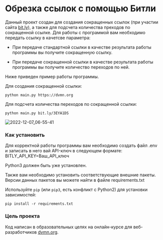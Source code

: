 # Обрезка ссылок с помощью Битли

Данный проект создан для создания сокращенных ссылок (при участии сайта [bit.ly](https://app.bitly.com)), а также для подсчета количества преходов по сокращенной ссылке.
Для работы с программой вам необходимо передать ссылку в качетсве параметра: 

* При передаче стандартной ссылки в качестве результата работы программы вы получите сокращенную ссылку.

* При передаче сокращенной ссылки в качестве результата работы программы вы получите количество переходов по ней.

Ниже приведен пример работы программы. 

Для создания сокращенной ссылки: 

```
python main.py https://dvmn.org
```

Для подсчета количества переходов по сокращенной ссылки: 

```
python main.py bit.ly/3EYA1DS
```

![2022-12-07_06-55-41](https://user-images.githubusercontent.com/42433463/206076891-f38ee674-0290-4bd9-a1d8-d6ccb9279d68.png)


### Как установить

Для корректной работы программы вам необходимо создать файл .env и записать в него вай API-ключ в следующем формате: BITLY_API_KEY=Ваш_API_ключ

Python3 должен быть уже установлен. 

Также вам необходимо установить соответствующие внешние пакеты. Версии данных пакетов вы можете найти в файле requirements.txt

Используйте `pip` (или `pip3`, есть конфликт с Python2) для установки зависимостей:
```
pip install -r requirements.txt
```

### Цель проекта

Код написан в образовательных целях на онлайн-курсе для веб-разработчиков [dvmn.org](https://dvmn.org/).
